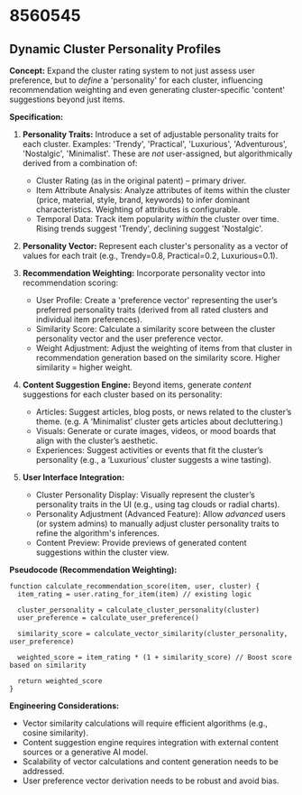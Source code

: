 # 8560545

## Dynamic Cluster Personality Profiles

**Concept:** Expand the cluster rating system to not just assess user preference, but to *define* a 'personality' for each cluster, influencing recommendation weighting and even generating cluster-specific 'content' suggestions beyond just items.

**Specification:**

1.  **Personality Traits:** Introduce a set of adjustable personality traits for each cluster. Examples: 'Trendy', 'Practical', 'Luxurious', 'Adventurous', 'Nostalgic', 'Minimalist'. These are *not* user-assigned, but algorithmically derived from a combination of:
    *   Cluster Rating (as in the original patent) – primary driver.
    *   Item Attribute Analysis: Analyze attributes of items within the cluster (price, material, style, brand, keywords) to infer dominant characteristics.  Weighting of attributes is configurable.
    *   Temporal Data: Track item popularity *within* the cluster over time. Rising trends suggest 'Trendy', declining suggest 'Nostalgic'.

2.  **Personality Vector:** Represent each cluster's personality as a vector of values for each trait (e.g., Trendy=0.8, Practical=0.2, Luxurious=0.1).

3.  **Recommendation Weighting:**  Incorporate personality vector into recommendation scoring:
    *   User Profile: Create a 'preference vector' representing the user’s preferred personality traits (derived from all rated clusters and individual item preferences).
    *   Similarity Score: Calculate a similarity score between the cluster personality vector and the user preference vector.
    *   Weight Adjustment:  Adjust the weighting of items from that cluster in recommendation generation based on the similarity score. Higher similarity = higher weight.

4.  **Content Suggestion Engine:** Beyond items, generate *content* suggestions for each cluster based on its personality:
    *   Articles: Suggest articles, blog posts, or news related to the cluster’s theme. (e.g. A ‘Minimalist’ cluster gets articles about decluttering.)
    *   Visuals:  Generate or curate images, videos, or mood boards that align with the cluster’s aesthetic.
    *   Experiences:  Suggest activities or events that fit the cluster’s personality (e.g., a ‘Luxurious’ cluster suggests a wine tasting).

5. **User Interface Integration:**
    *   Cluster Personality Display: Visually represent the cluster’s personality traits in the UI (e.g., using tag clouds or radial charts).
    *   Personality Adjustment (Advanced Feature): Allow *advanced* users (or system admins) to manually adjust cluster personality traits to refine the algorithm's inferences.
    *  Content Preview: Provide previews of generated content suggestions within the cluster view.

**Pseudocode (Recommendation Weighting):**

```
function calculate_recommendation_score(item, user, cluster) {
  item_rating = user.rating_for_item(item) // existing logic

  cluster_personality = calculate_cluster_personality(cluster)
  user_preference = calculate_user_preference()

  similarity_score = calculate_vector_similarity(cluster_personality, user_preference)

  weighted_score = item_rating * (1 + similarity_score) // Boost score based on similarity

  return weighted_score
}
```

**Engineering Considerations:**

*   Vector similarity calculations will require efficient algorithms (e.g., cosine similarity).
*   Content suggestion engine requires integration with external content sources or a generative AI model.
*   Scalability of vector calculations and content generation needs to be addressed.
*   User preference vector derivation needs to be robust and avoid bias.